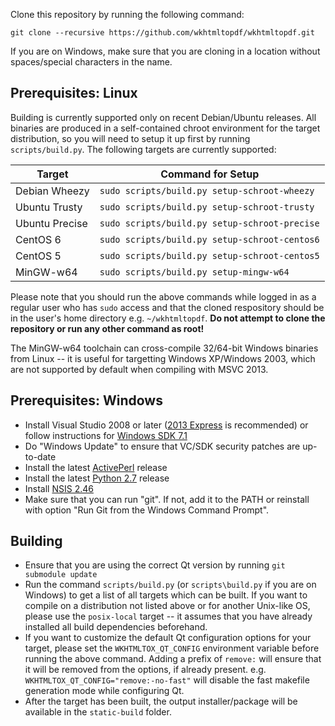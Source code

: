 Clone this repository by running the following command:

    git clone --recursive https://github.com/wkhtmltopdf/wkhtmltopdf.git

If you are on Windows, make sure that you are cloning in a location without
spaces/special characters in the name.

Prerequisites: Linux
--------------------

Building is currently supported only on recent Debian/Ubuntu releases. All
binaries are produced in a self-contained chroot environment for the target
distribution, so you will need to setup it up first by running
```scripts/build.py```. The following targets are currently supported:

Target         | Command for Setup
------         | -----------------
Debian Wheezy  | ```sudo scripts/build.py setup-schroot-wheezy```
Ubuntu Trusty  | ```sudo scripts/build.py setup-schroot-trusty```
Ubuntu Precise | ```sudo scripts/build.py setup-schroot-precise```
CentOS 6       | ```sudo scripts/build.py setup-schroot-centos6```
CentOS 5       | ```sudo scripts/build.py setup-schroot-centos5```
MinGW-w64      | ```sudo scripts/build.py setup-mingw-w64```

Please note that you should run the above commands while logged in as a
regular user who has ```sudo``` access and that the cloned respository
should be in the user's home directory e.g. ```~/wkhtmltopdf```. **Do
not attempt to clone the repository or run any other command as root!**

The MinGW-w64 toolchain can cross-compile 32/64-bit Windows binaries from
Linux -- it is useful for targetting Windows XP/Windows 2003, which are not
supported by default when compiling with MSVC 2013.

Prerequisites: Windows
----------------------

* Install Visual Studio 2008 or later ([2013 Express](http://www.microsoft.com/en-US/download/details.aspx?id=40787)
  is recommended) or follow instructions for [Windows SDK 7.1](http://qt-project.org/wiki/Category:Tools::msvc)
* Do "Windows Update" to ensure that VC/SDK security patches are up-to-date
* Install the latest [ActivePerl](http://www.activestate.com/activeperl/downloads) release
* Install the latest [Python 2.7](http://www.python.org/downloads/windows/) release
* Install [NSIS 2.46](http://nsis.sourceforge.net/Download)
* Make sure that you can run "git". If not, add it to the PATH or reinstall
  with option "Run Git from the Windows Command Prompt".

Building
--------

* Ensure that you are using the correct Qt version by running ```git submodule update```
* Run the command ```scripts/build.py``` (or ```scripts\build.py``` if you
  are on Windows) to get a list of all targets which can be built. If you
  want to compile on a distribution not listed above or for another
  Unix-like OS, please use the ```posix-local``` target -- it assumes
  that you have already installed all build dependencies beforehand.
* If you want to customize the default Qt configuration options for your
  target, please set the ```WKHTMLTOX_QT_CONFIG``` environment variable
  before running the above command. Adding a prefix of ```remove:```
  will ensure that it will be removed from the options, if already present.
  e.g. ```WKHTMLTOX_QT_CONFIG="remove:-no-fast"``` will disable the fast
  makefile generation mode while configuring Qt.
* After the target has been built, the output installer/package will be
  available in the ```static-build``` folder.
